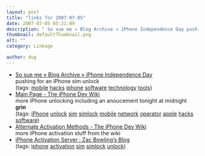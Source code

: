 ```yaml
---
layout: post
title: "links for 2007-07-05"
date: 2007-07-05 05:21:09
description: " So sue me » Blog Archive » iPhone Independence Day pushing for an iPhone sim unlock (tags --  mobile hacks iphone software technology tools) Main Page - The iPhone Dev Wiki more iPhone unlocking including an anoucement tonight at midnight&#8230;"
thumbnail: defaultThumbnail.png
alt: ""
category: Linkage

author: dug
---
```


<ul class="delicious">
	<li>
		<div class="delicious-link"><a href="http://nanocr.eu/2007/07/03/iphone-without-att/">So sue me » Blog Archive » iPhone Independence Day</a></div>
		<div class="delicious-extended">pushing for an iPhone sim unlock</div>
		<div class="delicious-tags">(tags: <a href="http://del.icio.us/dug/mobile">mobile</a> <a href="http://del.icio.us/dug/hacks">hacks</a> <a href="http://del.icio.us/dug/iphone">iphone</a> <a href="http://del.icio.us/dug/software">software</a> <a href="http://del.icio.us/dug/technology">technology</a> <a href="http://del.icio.us/dug/tools">tools</a>)</div>
	</li>
	<li>
		<div class="delicious-link"><a href="http://iphone.fiveforty.net/wiki/index.php?title=Main_Page">Main Page - The iPhone Dev Wiki</a></div>
		<div class="delicious-extended">more iPhone unlocking including an anoucement tonight at midnight <strong>grin</strong></div>
		<div class="delicious-tags">(tags: <a href="http://del.icio.us/dug/iPhone">iPhone</a> <a href="http://del.icio.us/dug/unlock">unlock</a> <a href="http://del.icio.us/dug/sim">sim</a> <a href="http://del.icio.us/dug/simlock">simlock</a> <a href="http://del.icio.us/dug/mobile">mobile</a> <a href="http://del.icio.us/dug/network">network</a> <a href="http://del.icio.us/dug/operator">operator</a> <a href="http://del.icio.us/dug/apple">apple</a> <a href="http://del.icio.us/dug/hacks">hacks</a> <a href="http://del.icio.us/dug/software">software</a>)</div>
	</li>
	<li>
		<div class="delicious-link"><a href="http://iphone.fiveforty.net/wiki/index.php?title=Alternate_Activation_Methods">Alternate Activation Methods - The iPhone Dev Wiki</a></div>
		<div class="delicious-extended">more iPhone activation stuff from the wiki</div>
	</li>
	<li>
		<div class="delicious-link"><a href="http://zbowling.com/blog/2007/07/04/iphone-activation-server/">iPhone Activation Server : Zac Bowling’s Blog</a></div>
		<div class="delicious-tags">(tags: <a href="http://del.icio.us/dug/iphone">iphone</a> <a href="http://del.icio.us/dug/activation">activation</a> <a href="http://del.icio.us/dug/sim">sim</a> <a href="http://del.icio.us/dug/simlock">simlock</a> <a href="http://del.icio.us/dug/unlock">unlock</a>)</div>
	</li>
</ul>
